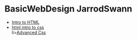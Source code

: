 # BasicWebDesign JarrodSwann


<ul>
	<li><a href="intro_to_html/Index.html" target="_blank">Intro to HTML</a></li>
	<li><a href="html_intro_to_css/Index.html" target="_blank">html intro to css</a></li>
	li><a href="advanced_css/Index.html" target="_blank">Advanced Css</a></li>
</ul>